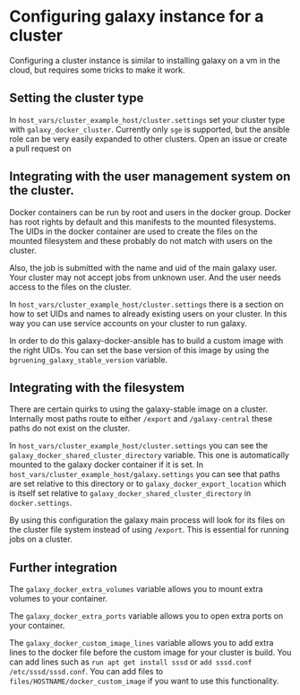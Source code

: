 # Configuring galaxy instance for a cluster

Configuring a cluster instance is similar to installing galaxy on a vm in the cloud, but requires some tricks to make it work.

## Setting the cluster type
In `host_vars/cluster_example_host/cluster.settings` set your cluster type with `galaxy_docker_cluster`. Currently only `sge` is supported, but the ansible role can be very easily expanded to other clusters. Open an issue or create a pull request on

## Integrating with the user management system on the cluster.
Docker containers can be run by root and users in the docker group. Docker has root rights by default and this manifests to the mounted filesystems. The UIDs in the docker container are used to create the files on the mounted filesystem and these probably do not match with users on the cluster.

Also, the job is submitted with the name and uid of the main galaxy user. Your cluster may not accept jobs from unknown user. And the user needs access to the files on the cluster.

In `host_vars/cluster_example_host/cluster.settings` there is a section on how to set UIDs and names to already existing users on your cluster. In this way you can use service accounts on your cluster to run galaxy.

In order to do this galaxy-docker-ansible has to build a custom image with the right UIDs. You can set the base version of this image by using the `bgruening_galaxy_stable_version` variable.

## Integrating with the filesystem
There are certain quirks to using the galaxy-stable image on a cluster. Internally most paths route to either `/export` and `/galaxy-central` these paths do not exist on the cluster.

In `host_vars/cluster_example_host/cluster.settings` you can see the `galaxy_docker_shared_cluster_directory` variable. This one is automatically mounted to the galaxy docker container if it is set.
In `host_vars/cluster_example_host/galaxy.settings` you can see that paths are set relative to this directory or to `galaxy_docker_export_location` which is itself set relative to `galaxy_docker_shared_cluster_directory` in `docker.settings`.

By using this configuration the galaxy main process will look for its files on the cluster file system instead of using `/export`. This is essential for running jobs on a cluster.

## Further integration
The `galaxy_docker_extra_volumes` variable allows you to mount extra volumes to your container.

The `galaxy_docker_extra_ports` variable allows you to open extra ports on your container.

The `galaxy_docker_custom_image_lines` variable allows you to add extra lines to the docker file before the custom image for your cluster is build. You can add lines such as `run apt get install sssd` or `add sssd.conf /etc/sssd/sssd.conf`. You can add files to
`files/HOSTNAME/docker_custom_image` if you want to use this functionality.
